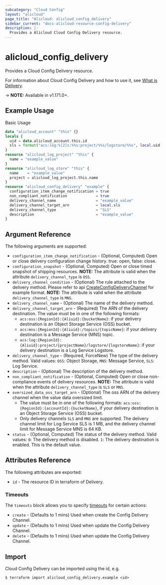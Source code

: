 ```yaml
---
subcategory: "Cloud Config"
layout: "alicloud"
page_title: "Alicloud: alicloud_config_delivery"
sidebar_current: "docs-alicloud-resource-config-delivery"
description: |-
  Provides a Alicloud Cloud Config Delivery resource.
---
```


# alicloud\_config\_delivery

Provides a Cloud Config Delivery resource.

For information about Cloud Config Delivery and how to use it, see [What is Delivery](https://help.aliyun.com/document_detail/429798.html).

-> **NOTE:** Available in v1.171.0+.

## Example Usage

Basic Usage

```terraform
data "alicloud_account" "this" {}
locals {
  uid = data.alicloud_account.this.id
  sls = format("acs:log:%[2]s:%%s:project/%%s/logstore/%%s", local.uid, alicloud_log_project.this.name, alicloud_log_store.this.name)
}
resource "alicloud_log_project" "this" {
  name = "example_value"
}
resource "alicloud_log_store" "this" {
  name    = "example_value"
  project = alicloud_log_project.this.name
}
resource "alicloud_config_delivery" "example" {
  configuration_item_change_notification = true
  non_compliant_notification             = true
  delivery_channel_name                  = "example_value"
  delivery_channel_target_arn            = local.sls
  delivery_channel_type                  = "SLS"
  description                            = "example_value"
}
```

## Argument Reference

The following arguments are supported:

* `configuration_item_change_notification` - (Optional, Computed) Open or close delivery configuration change history. true: open, false: close.
* `configuration_snapshot` - (Optional, Computed) Open or close timed snapshot of shipping resources. **NOTE:** The attribute is valid when the attribute `delivery_channel_type` is `OSS`.
* `delivery_channel_condition` - (Optional) The rule attached to the delivery method. Please refer to api [CreateConfigDeliveryChannel](https://help.aliyun.com/document_detail/429798.html) for example format. **NOTE:** The attribute is valid when the attribute `delivery_channel_type` is `MNS`.
* `delivery_channel_name` - (Optional) The name of the delivery method.
* `delivery_channel_target_arn` - (Required) The ARN of the delivery destination. The value must be in one of the following formats:
  * `acs:oss:{RegionId}:{Aliuid}:{bucketName}`: if your delivery destination is an Object Storage Service (OSS) bucket. 
  * `acs:mns:{RegionId}:{Aliuid}:/topics/{topicName}`: if your delivery destination is a Message Service (MNS) topic. 
  * `acs:log:{RegionId}:{Aliuid}:project/{projectName}/logstore/{logstoreName}`: if your delivery destination is a Log Service Logstore.
* `delivery_channel_type` - (Required, ForceNew) The type of the delivery method. Valid values: `OSS`: Object Storage, `MNS`: Message Service, `SLS`: Log Service.
* `description` - (Optional) The description of the delivery method.
* `non_compliant_notification` - (Optional, Computed) Open or close non-compliance events of delivery resources. **NOTE:** The attribute is valid when the attribute `delivery_channel_type` is `SLS` or `MNS`.
* `oversized_data_oss_target_arn` - (Optional) The oss ARN of the delivery channel when the value data oversized limit. 
  * The value must be in one of the following formats: `acs:oss:{RegionId}:{accountId}:{bucketName}`, if your delivery destination is an Object Storage Service (OSS) bucket.
  * Only delivery channels `SLS` and `MNS` are supported. The delivery channel limit for Log Service SLS is 1 MB, and the delivery channel limit for Message Service MNS is 64 KB.
* `status` - (Optional, Computed) The status of the delivery method. Valid values: `0`: The delivery method is disabled. `1`: The delivery destination is enabled. This is the default value.

## Attributes Reference

The following attributes are exported:

* `id` - The resource ID in terraform of Delivery.

### Timeouts

The `timeouts` block allows you to specify [timeouts](https://www.terraform.io/docs/configuration-0-11/resources.html#timeouts) for certain actions:

* `create` - (Defaults to 1 mins) Used when create the Config Delivery Channel.
* `update` - (Defaults to 1 mins) Used when update the Config Delivery Channel.
* `delete` - (Defaults to 1 mins) Used when update the Config Delivery Channel.

## Import

Cloud Config Delivery can be imported using the id, e.g.

```shell
$ terraform import alicloud_config_delivery.example <id>
```